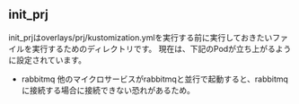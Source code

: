 ## init_prj
init_prjはoverlays/prj/kustomization.ymlを実行する前に実行しておきたいファイルを実行するためのディレクトリです。
現在は、下記のPodが立ち上がるように設定されています。

- rabbitmq
他のマイクロサービスがrabbitmqと並行で起動すると、rabbitmqに接続する場合に接続できない恐れがあるため。